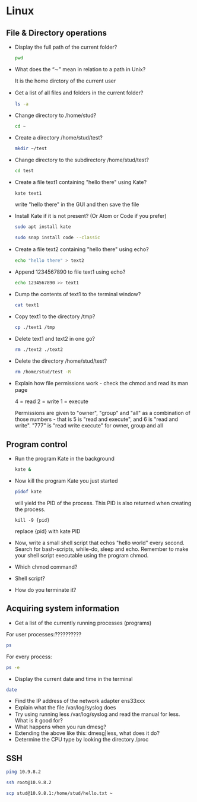 # Linux
## File & Directory operations

* Display the full path of the current folder?

  ``` bash
  pwd
  ```

* What does the “∼” mean in relation to a path in Unix?

  It is the home dirctory of the current user

* Get a list of all ﬁles and folders in the current folder?

  ``` bash
  ls -a
  ```

* Change directory to /home/stud?

  ``` bash
  cd ~
  ```

* Create a directory /home/stud/test?

  ``` bash
  mkdir ~/test
  ```

* Change directory to the subdirectory /home/stud/test?

  ``` bash
  cd test
  ```

* Create a ﬁle text1 containing "hello there" using Kate?
  ```
  kate text1
  ```
  write "hello there" in the GUI and then save the file

* Install Kate if it is not present? (Or Atom or Code if you prefer)

  ``` bash
  sudo apt install kate
  ```

  ``` bash
  sudo snap install code --classic
  ```

* Create a ﬁle text2 containing "hello there" using echo?

  ``` bash
  echo "hello there" > text2
  ```

* Append 1234567890 to file text1 using echo?

  ``` bash
  echo 1234567890 >> text1
  ```
  
* Dump the contents of text1 to the terminal window?

  ``` bash
  cat text1
  ```

* Copy text1 to the directory /tmp?
  ``` bash
  cp ./text1 /tmp
  ```

* Delete text1 and text2 in one go?
  ``` bash
  rm ./text2 ./text2
  ```

* Delete the directory /home/stud/test?
  ``` bash
  rm /home/stud/test -R
  ```

* Explain how ﬁle permissions work - check the chmod and read its man page

  4 = read
  2 = write
  1 = execute

  Permissions are given to "owner", "group" and "all" as a combination of those numbers - that is 5 is "read and execute", and 6 is "read and write". "777" is "read write execute" for owner, group and all

## Program control

* Run the program Kate in the background
  ``` bash
  kate &
  ```

* Now kill the program Kate you just started
  ``` bash
  pidof kate
  ```
  will yield the PID of the process. This PID is also returned when creating the process.

  ```
  kill -9 {pid}
  ```
  replace {pid} with kate PID

* Now, write a small shell script that echos "hello world" every second. Search for bash-scripts, while-do, sleep and echo. Remember to make your shell script executable using the program chmod.

* Which chmod command?
* Shell script?
* How do you terminate it?

## Acquiring system information

* Get a list of the currently running processes (programs)

For user processes:??????????

``` bash
ps
```

For every process:

``` bash
ps -e
```

* Display the current date and time in the terminal

``` bash
date
```

* Find the IP address of the network adapter ens33xxx
* Explain what the ﬁle /var/log/syslog does
* Try using running less /var/log/syslog and read the manual for less. What is it good for?
* What happens when you run dmesg?
* Extending the above like this: dmesg|less, what does it do?
* Determine the CPU type by looking the directory /proc

## SSH

``` bash
ping 10.9.8.2
```
``` bash
ssh root@10.9.8.2
```

``` bash
scp stud@10.9.8.1:/home/stud/hello.txt ~
```
